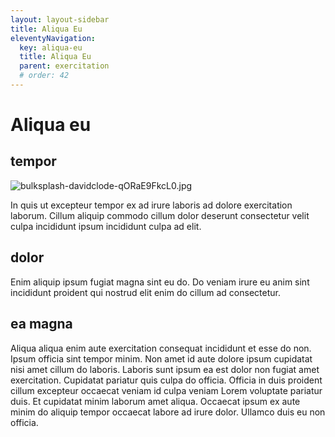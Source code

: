 ```yaml
---
layout: layout-sidebar
title: Aliqua Eu
eleventyNavigation:
  key: aliqua-eu
  title: Aliqua Eu
  parent: exercitation
  # order: 42
---
```


# Aliqua eu

## tempor

<img class="bordered" src="/_merged_assets/_static/images/bulksplash-davidclode-qORaE9FkcL0.jpg" alt="bulksplash-davidclode-qORaE9FkcL0.jpg" />

In quis ut excepteur tempor ex ad irure laboris ad dolore exercitation laborum. Cillum aliquip commodo cillum dolor deserunt consectetur velit culpa incididunt ipsum incididunt culpa ad elit.

## dolor

Enim aliquip ipsum fugiat magna sint eu do. Do veniam irure eu anim sint incididunt proident qui nostrud elit enim do cillum ad consectetur.

## ea magna

Aliqua aliqua enim aute exercitation consequat incididunt et esse do non. Ipsum officia sint tempor minim. Non amet id aute dolore ipsum cupidatat nisi amet cillum do laboris. Laboris sunt ipsum ea est dolor non fugiat amet exercitation. Cupidatat pariatur quis culpa do officia. Officia in duis proident cillum excepteur occaecat veniam id culpa veniam Lorem voluptate pariatur duis. Et cupidatat minim laborum amet aliqua. Occaecat ipsum ex aute minim do aliquip tempor occaecat labore ad irure dolor. Ullamco duis eu non officia.
